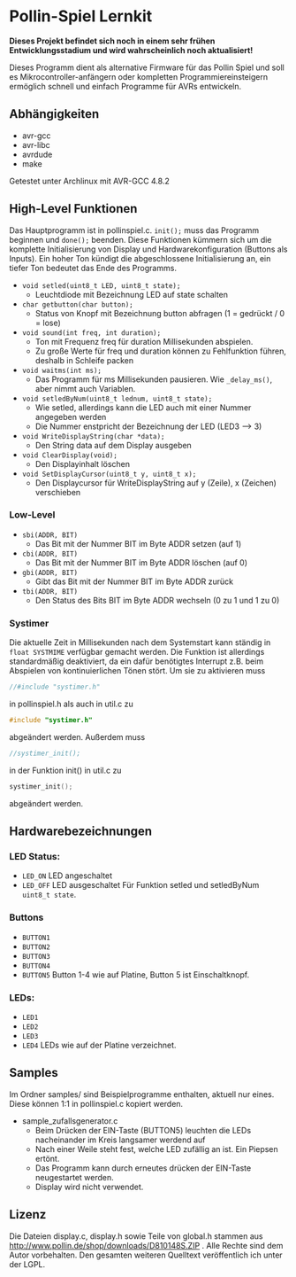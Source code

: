 # Pollin-Spiel Lernkit #

**Dieses Projekt befindet sich noch in einem sehr frühen Entwicklungsstadium und wird wahrscheinlich noch aktualisiert!**

Dieses Programm dient als alternative Firmware für das Pollin Spiel und soll es Mikrocontroller-anfängern oder kompletten Programmiereinsteigern ermöglich schnell und einfach Programme für AVRs entwickeln.

## Abhängigkeiten ##
* avr-gcc
* avr-libc
* avrdude
* make

Getestet unter Archlinux mit AVR-GCC 4.8.2

## High-Level Funktionen ##
Das Hauptprogramm ist in pollinspiel.c. `init();` muss das Programm beginnen und `done();` beenden. Diese Funktionen kümmern sich um die komplette Initialisierung von Display und Hardwarekonfiguration (Buttons als Inputs). Ein hoher Ton kündigt die abgeschlossene Initialisierung an, ein tiefer Ton bedeutet das Ende des Programms.

* `void setled(uint8_t LED, uint8_t state);`
	- Leuchtdiode mit Bezeichnung LED auf state schalten
* `char getbutton(char button);`
	- Status von Knopf mit Bezeichnung button abfragen (1 = gedrückt / 0 = lose)
* `void sound(int freq, int duration);`
	- Ton mit Frequenz freq für duration Millisekunden abspielen.
	- Zu große Werte für freq und duration können zu Fehlfunktion führen, deshalb in Schleife packen
* `void waitms(int ms);`
	- Das Programm für ms Millisekunden pausieren. Wie `_delay_ms()`, aber nimmt auch Variablen.
* `void setledByNum(uint8_t lednum, uint8_t state);`
	- Wie setled, allerdings kann die LED auch mit einer Nummer angegeben werden
	- Die Nummer enstpricht der Bezeichnung der LED (LED3 --> 3)
* `void WriteDisplayString(char *data);`
	- Den String data auf dem Display ausgeben
* `void ClearDisplay(void);`
	- Den Displayinhalt löschen
* `void SetDisplayCursor(uint8_t y, uint8_t x);`
	- Den Displaycursor für WriteDisplayString auf y (Zeile), x (Zeichen) verschieben

### Low-Level ###
* `sbi(ADDR, BIT)`
	- Das Bit mit der Nummer BIT im Byte ADDR setzen  (auf 1)
* `cbi(ADDR, BIT)`
	- Das Bit mit der Nummer BIT im Byte ADDR löschen (auf 0)
* `gbi(ADDR, BIT)`
	- Gibt das Bit mit der Nummer BIT im Byte ADDR zurück
* `tbi(ADDR, BIT)`
	- Den Status des Bits BIT im Byte ADDR wechseln (0 zu 1 und 1 zu 0)

### Systimer ###
Die aktuelle Zeit in Millisekunden nach dem Systemstart kann ständig in `float SYSTMIME` verfügbar gemacht werden. Die Funktion ist allerdings standardmäßig deaktiviert, da ein dafür benötigtes Interrupt z.B. beim Abspielen von kontinuierlichen Tönen stört. Um sie zu aktivieren muss
```C
//#include "systimer.h"
```
in pollinspiel.h als auch in util.c zu
```C
#include "systimer.h"
```
abgeändert werden. Außerdem muss
```C
//systimer_init();
```
in der Funktion init() in util.c zu
```C
systimer_init();
```
abgeändert werden.

## Hardwarebezeichnungen

### LED Status: ###
* `LED_ON`  LED angeschaltet
* `LED_OFF` LED ausgeschaltet
Für Funktion setled und setledByNum `uint8_t state`.

### Buttons ###
* `BUTTON1`
* `BUTTON2`
* `BUTTON3`
* `BUTTON4`
* `BUTTON5`
Button 1-4 wie auf Platine, Button 5 ist Einschaltknopf.

### LEDs: ###
* `LED1`
* `LED2`
* `LED3`
* `LED4`
LEDs wie auf der Platine verzeichnet.

## Samples ##
Im Ordner samples/ sind Beispielprogramme enthalten, aktuell nur eines. Diese können 1:1 in pollinspiel.c kopiert werden.
* sample_zufallsgenerator.c
	- Beim Drücken der EIN-Taste (BUTTON5) leuchten die LEDs nacheinander im Kreis langsamer werdend auf
	- Nach einer Weile steht fest, welche LED zufällig an ist. Ein Piepsen ertönt.
	- Das Programm kann durch erneutes drücken der EIN-Taste neugestartet werden.
	- Display wird nicht verwendet.

## Lizenz ##
Die Dateien display.c, display.h sowie Teile von global.h stammen aus http://www.pollin.de/shop/downloads/D810148S.ZIP . Alle Rechte sind dem Autor vorbehalten.
Den gesamten weiteren Quelltext veröffentlich ich unter der LGPL.
